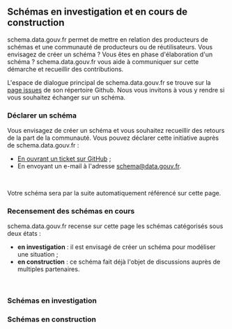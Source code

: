 
<br />

## Schémas en investigation et en cours de construction

schema.data.gouv.fr permet de mettre en relation des producteurs de schémas et une communauté de producteurs ou de réutilisateurs. Vous envisagez de créer un schéma ? Vous êtes en phase d'élaboration d'un schéma ? schema.data.gouv.fr vous aide à communiquer sur cette démarche et recueillir des contributions.

L'espace de dialogue principal de schema.data.gouv.fr se trouve sur la [page issues](https://github.com/etalab/schema.data.gouv.fr/issues) de son répertoire Github. Nous vous invitons à vous y rendre si vous souhaitez échanger sur un schéma.

### Déclarer un schéma

Vous envisagez de créer un schéma et vous souhaitez recueillir des retours de la part de la communauté. Vous pouvez déclarer cette initiative auprès de schema.data.gouv.fr :
- <a href="https://github.com/etalab/schema.data.gouv.fr/issues/new?template=referencer-un-schema.md" title="Référencer son schéma sur GitHub">En ouvrant un ticket sur GitHub</a> ;
- En envoyant un e-mail à l'adresse <a href="mailto:schema@data.gouv.fr">schema@data.gouv.fr</a>.

<br />

Votre schéma sera par la suite automatiquement référencé sur cette page.

### Recensement des schémas en cours

schema.data.gouv.fr recense sur cette page les schémas catégorisés sous deux états :
- **en investigation** : il est envisagé de créer un schéma pour modéliser une situation ;
- **en construction** : ce schéma fait déjà l'objet de discussions auprès de multiples partenaires.

<br />

### Schémas en investigation

<OngoingSchema keyType="investigation" />


### Schémas en construction

<OngoingSchema keyType="construction" />

<br />